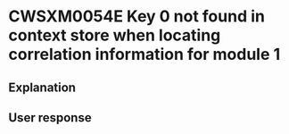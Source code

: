 # CWSXM0054E Key 0 not found in context store when locating correlation information for module 1

## Explanation

## User response